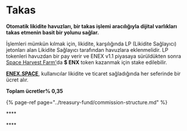 # Takas

**Otomatik likidite havuzları, bir takas işlemi aracılığıyla dijital varlıkları takas etmenin basit bir yolunu sağlar.**

İşlemleri mümkün kılmak için, likidite, karşılığında LP \(Likidite Sağlayıcı\) jetonları alan Likidite Sağlayıcı tarafından havuzlara eklenmelidir. LP tokenleri havuzdan bir pay verir ve ENEX v1.1 piyasaya sürüldükten sonra [Space Harvest Farm'](../yield-farming-space-harvest-farm.md)da **$ ENX** token kazanmak için stake edilebilir.

[**ENEX.SPACE**](https://enex.space/), kullanıcılar likidite ve ticaret sağladığında her seferinde bir ücret alır.

**Toplam ücretler% 0,35**

{% page-ref page="../treasury-fund/commission-structure.md" %}



\*\*\*\*

\*\*\*\*



